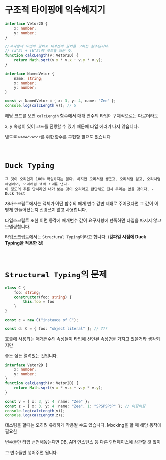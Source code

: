 # 구조적 타이핑에 익숙해지기

```ts
interface Vetor2D {
	x: number;
	y: number;
}

//사각형의 두변의 길이로 대각선의 길이를 구하는 함수입니다.
// (a^2) + (b^2)에 루트를 씌운 것.
function calcLength(v: Vetor2D) {
	return Math.sqrt(v.x * v.x + v.y * v.y);
}

interface NamedVetor {
	name: string;
	x: number;
	y: number;
}

const v: NamedVetor = { x: 3, y: 4, name: "Zee" };
console.log(calcLength(v)); // 5
```

해당 코드를 보면 `calcLength` 함수에서 매개 변수의 타입이 구체적으로는 다르더라도

x, y 속성이 있어 코드를 진행할 수 있기 때문에 타입 에러가 나지 않습니다.

별도로 `NamedVetor`를 위한 함수를 구현할 필요도 없습니다.

<br />

# `Duck Typing`

    그 것이 오리인지 100% 확실하지는 않다. 하지만 오리처럼 생겼고, 오리처럼 걷고, 오리처럼 헤엄치며, 오리처럼 꽥꽥 소리를 낸다.
    이 정도의 추론 단서라면 내가 보는 것이 오리라고 판단해도 전혀 무리는 없을 것이다. - Duck Test

자바스크립트에서는 객체가 어떤 함수의 매개 변수 값만 제대로 주어졌다면 그 값이 어떻게 만들어졌는지 신경쓰지 않고 사용합니다.

타입스크립트 또한 이런 동작에 매개변수 값이 요구사항에 만족하면 타입을 따지지 않고 모델링합니다.

타입스크립트에서는 `Structural Typing`이라고 합니다. (**컴파일 시점에 Duck Typing을 적용한 것**)

<br />

# `Structural Typing`의 문제

```ts
class C {
	foo: string;
	constructor(foo: string) {
		this.foo = foo;
	}
}

const c = new C("instance of C");

const d: C = { foo: "object literal" }; // ???
```

호출에 사용되는 매개변수의 속성들이 타입에 선언된 속성만을 가지고 있을거라 생각되지만

좋든 싫든 열려있는 것입니다.

```ts
interface Vetor2D {
	x: number;
	y: number;
}
function calcLength(v: Vetor2D) {
	return Math.sqrt(v.x * v.x + v.y * v.y);
}

const v = { x: 3, y: 4, name: "Zee" };
const z = { x: 3, y: 4, name: "Zee", 1: "SPSPSPSP" }; // 어질어질
console.log(calcLength(v));
console.log(calcLength(z));
```

테스팅을 할때는 오히려 유리하게 작용될 수도 있습니다. Mocking을 할 때 해당 동작에 필요한

변수들만 타입 선언해놓는다면 DB, API 인스턴스 등 다른 인터페이스에 상관할 것 없이

그 변수들만 넣어주면 됩니다.
